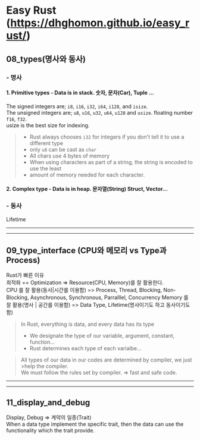 # Easy Rust (https://dhghomon.github.io/easy_rust/)

## 08_types(명사와 동사)
### - 명사
#### 1. Primitive types - Data is in stack. 숫자, 문자(Car), Tuple ...
The signed integers are; `i8`, `i16`, `i32`, `i64`, `i128`, and `isize`.   
The unsigned integers are; `u8`, `u16`, `u32`, `u64`, `u128` and `usize`. floating number `f16`, `f32`.   
usize is the best size for indexing.

>- Rust always chooses `i32` for integers if you don't tell it to use a different type
>- only `u8` can be cast as `char`
>- All chars use 4 bytes of memory
>- When using characters as part of a string, the string is encoded to use the least   
>- amount of memory needed for each character.

#### 2. Complex type - Data is in heap. 문자열(String) Struct, Vector...
### - 동사
Lifetime

-------------------
-------------------

## 09_type_interface (CPU와 메모리 vs Type과 Process)
Rust가 빠른 이유   
최적화 == Optimization => Resource(CPU, Memory)를 잘 활용한다.  
CPU 를 잘 활용(동사|시간를 이용함) => Process, Thread, Blocking, Non-Blocking, Asynchronous, Synchronous, Parralllel, Concurrency
Memory 를 잘 활용(명사 | 공간를 이용함) => Data Type, Lifetime(명사이기도 하고 동사이기도 함)

>In Rust, everything is data, and every data has its type
>- We designate the type of our variable, argument, constant, function...
>- Rust determines each type of each varialbe...   

>All types of our data in our codes are determined by compiler, we just >help the compiler.   
>We must follow the rules set by compiler. => fast and safe code.

------------------
-------------------
## 11_display_and_debug
Display, Debug => 계약의 일종(Trait)   
When a data type implement the specific trait, then the data can use the functionality which the trait provide.

